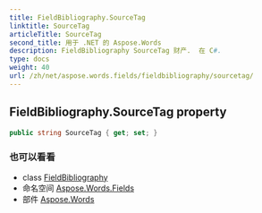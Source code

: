 ```yaml
---
title: FieldBibliography.SourceTag
linktitle: SourceTag
articleTitle: SourceTag
second_title: 用于 .NET 的 Aspose.Words
description: FieldBibliography SourceTag 财产.  在 C#.
type: docs
weight: 40
url: /zh/net/aspose.words.fields/fieldbibliography/sourcetag/
---
```

## FieldBibliography.SourceTag property

```csharp
public string SourceTag { get; set; }
```

### 也可以看看

* class [FieldBibliography](../)
* 命名空间 [Aspose.Words.Fields](../../../aspose.words.fields/)
* 部件 [Aspose.Words](../../../)
